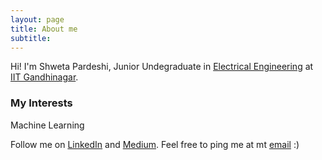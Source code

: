 ```yaml
---
layout: page
title: About me
subtitle: 
---
```


Hi! I'm Shweta Pardeshi, Junior Undegraduate in [Electrical Engineering](https://www.iitgn.ac.in/academics/ee/) at [IIT Gandhinagar](https://www.iitgn.ac.in/). 
 
### My Interests
Machine Learning 

Follow me on [LinkedIn](https://www.linkedin.com/in/shweta-pardeshi1998/) and [Medium](https://medium.com/@pardeshi.shweta). Feel free to ping me at mt [email](mailto:pardeshi.shweta@iitgn.ac.in) :)




